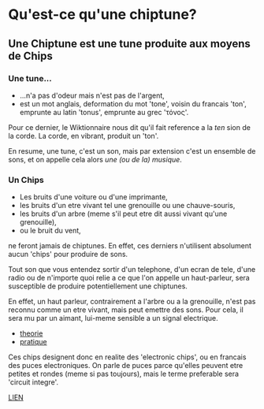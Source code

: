 # Qu'est-ce qu'une chiptune?

## Une Chiptune est une tune produite aux moyens de Chips 

### Une tune...

* ...n'a pas d'odeur mais n'est pas de l'argent,
* est un mot anglais, deformation du mot 'tone', voisin du francais 'ton', emprunte au latin 'tonus', emprunte au grec 'τόνος'.

Pour ce dernier, le Wiktionnaire nous dit qu'il fait reference a la _ten_ sion de la corde. La corde, en vibrant, produit un 'ton'.

En resume, une tune, c'est un son, mais par extension c'est un ensemble de sons, et on appelle cela alors *une (ou de la) musique*.

### Un Chips

* Les bruits d'une voiture ou d'une imprimante,
* les bruits d'un etre vivant tel une grenouille ou une chauve-souris, 
* les bruits d'un arbre (meme s'il peut etre dit aussi vivant qu'une grenouille),
* ou le bruit du vent,

ne feront jamais de chiptunes. En effet, ces derniers n'utilisent absolument aucun 'chips' pour produire de sons.

Tout son que vous entendez sortir d'un telephone, d'un ecran de tele, d'une radio ou de n'importe quoi relie a
ce que l'on appelle un haut-parleur, sera susceptible de produire potentiellement une chiptunes.

En effet, un haut parleur, contrairement a l'arbre ou a la grenouille, n'est pas reconnu comme un etre vivant, mais
peut emettre des sons. Pour cela, il sera mu par un aimant, lui-meme sensible a un signal electrique.

* [theorie](https://www.youtube.com/watch?v=dMPl1shJ3L0)
* [pratique](https://www.youtube.com/watch?v=bRGRYZX_AT4)

Ces chips designent donc en realite des 'electronic chips', ou en francais des puces electroniques.
On parle de puces parce qu'elles peuvent etre petites et rondes (meme si pas toujours), mais le terme
preferable sera 'circuit integre'.

<a href="/test">LIEN</a>